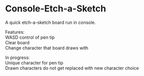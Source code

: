 # Console-Etch-a-Sketch
A quick etch-a-sketch board run in console.

Features:  
WASD control of pen tip  
Clear board  
Change character that board draws with  

In progress:  
Unique character for pen tip  
Drawn characters do not get replaced with new character choice  
